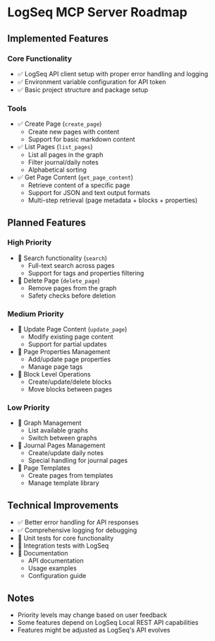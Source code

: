 # LogSeq MCP Server Roadmap

## Implemented Features

### Core Functionality
- ✅ LogSeq API client setup with proper error handling and logging
- ✅ Environment variable configuration for API token
- ✅ Basic project structure and package setup

### Tools
- ✅ Create Page (`create_page`)
  - Create new pages with content
  - Support for basic markdown content
- ✅ List Pages (`list_pages`)
  - List all pages in the graph
  - Filter journal/daily notes
  - Alphabetical sorting
- ✅ Get Page Content (`get_page_content`)
  - Retrieve content of a specific page
  - Support for JSON and text output formats
  - Multi-step retrieval (page metadata + blocks + properties)

## Planned Features

### High Priority
- 🔲 Search functionality (`search`)
  - Full-text search across pages
  - Support for tags and properties filtering
- 🔲 Delete Page (`delete_page`)
  - Remove pages from the graph
  - Safety checks before deletion

### Medium Priority
- 🔲 Update Page Content (`update_page`)
  - Modify existing page content
  - Support for partial updates
- 🔲 Page Properties Management
  - Add/update page properties
  - Manage page tags
- 🔲 Block Level Operations
  - Create/update/delete blocks
  - Move blocks between pages

### Low Priority
- 🔲 Graph Management
  - List available graphs
  - Switch between graphs
- 🔲 Journal Pages Management
  - Create/update daily notes
  - Special handling for journal pages
- 🔲 Page Templates
  - Create pages from templates
  - Manage template library

## Technical Improvements
- ✅ Better error handling for API responses
- ✅ Comprehensive logging for debugging
- 🔲 Unit tests for core functionality
- 🔲 Integration tests with LogSeq
- 🔲 Documentation
  - API documentation
  - Usage examples
  - Configuration guide

## Notes
- Priority levels may change based on user feedback
- Some features depend on LogSeq Local REST API capabilities
- Features might be adjusted as LogSeq's API evolves
